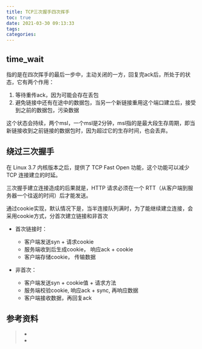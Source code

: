 ```yaml
---
title: TCP三次握手四次挥手
toc: true
date: 2021-03-30 09:13:33
tags:
categories:
---
```



## time_wait
指的是在四次挥手的最后一步中，主动关闭的一方，回复完ack后，所处于的状态，它有两个作用：
1. 等待重传ack，因为可能会存在丢包
2. 避免链接中还有在途中的数据包，当另一个新链接重用这个端口建立后，接受到之前的数据包，污染数据

这个状态会持续，两个msl，一个msl是2分钟，msl指的是最大段生存周期，即当新链接收到之前链接的数据包时，因为超过它的生存时间，也会丢弃。

## 绕过三次握手
在 Linux 3.7 内核版本之后，提供了 TCP Fast Open 功能，这个功能可以减少 TCP 连接建立的时延。

三次握手建立连接造成的后果就是，HTTP 请求必须在一个 RTT（从客户端到服务器一个往返的时间）后才能发送。

通过cookie实现，默认情况下是，当半连接队列满时，为了能继续建立连接，会采用cookie方式，分首次建立链接和非首次
- 首次链接时：
  - 客户端发送syn + 请求cookie
  - 服务端收到后生成cookie， 响应ack + cookie
  - 客户端存储cookie， 传输数据

- 非首次：
  - 客户端发送syn + cookie值 + 请求方法
  - 服务端校验cookie, 响应ack + sync, 再响应数据
  - 客户端接收数据，再回复ack

## 参考资料
> - []()
> - []()
